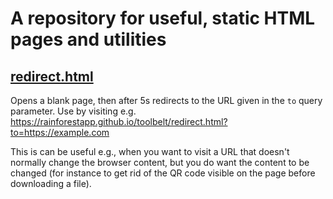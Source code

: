 # A repository for useful, static HTML pages and utilities

## [redirect.html](https://rainforestapp.github.io/toolbelt/redirect.html?to=https://www.rainforestqa.com)

Opens a blank page, then after 5s redirects to the URL given in the `to` query parameter. Use by visiting e.g. https://rainforestapp.github.io/toolbelt/redirect.html?to=https://example.com

This is can be useful e.g., when you want to visit a URL that doesn't normally change the browser content, but you do want the content to be changed (for instance to get rid of the QR code visible on the page before downloading a file).
